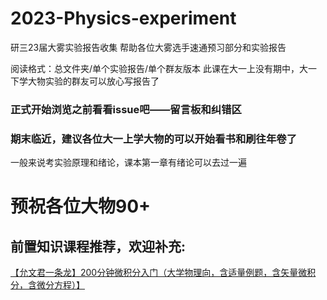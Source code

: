 # 2023-Physics-experiment
研三23届大雾实验报告收集
帮助各位大雾选手速通预习部分和实验报告

阅读格式：总文件夹/单个实验报告/单个群友版本
此课在大一上没有期中，大一下学大物实验的群友可以放心写报告了
### 正式开始浏览之前看看issue吧——留言板和纠错区

### 期末临近，建议各位大一上学大物的可以开始看书和刷往年卷了

一般来说考实验原理和绪论，课本第一章有绪论可以去过一遍

# 预祝各位大物90+

## 前置知识课程推荐，欢迎补充:<br />

[【允文君一条龙】200分钟微积分入门（大学物理向，含适量例题，含矢量微积分，含微分方程）】](https://www.bilibili.com/video/BV1FF411D7hb/?share_source=copy_web&vd_source=744986f87a5f479ed8621dc627c24f9e)
